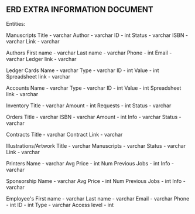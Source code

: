 ## ERD EXTRA INFORMATION DOCUMENT

Entities:

  Manuscripts
    Title - varchar
    Author - varchar
    ID - int
    Status - varchar
    ISBN - varchar
    Link - varchar

  Authors
    First name - varchar
    Last name - varchar
    Phone - int
    Email - varchar
    Ledger link - varchar

  Ledger Cards
    Name - varchar
    Type - varchar
    ID - int
    Value - int
    Spreadsheet link - varchar

  Accounts
    Name - varchar
    Type - varchar
    ID - int
    Value - int
    Spreadsheet link - varchar

  Inventory
    Title - varchar
    Amount - int
    Requests - int
    Status - varchar

  Orders
    Title - varchar
    ISBN - varchar
    Amount - int
    Info - varchar
    Status - varchar

  Contracts
    Title - varchar
    Contract Link - varchar

  Illustrations/Artwork
    Title - varchar
    Manuscripts - varchar
    Status - varchar
    Link - varchar

  Printers
    Name - varchar
    Avg Price - int
    Num Previous Jobs - int
    Info - varchar

  Sponsorship
    Name - varchar
    Avg Price - int
    Num Previous Jobs - int
    Info - varchar

  Employee's
    First name - varchar
    Last name - varchar
    Email - varchar
    Phone - int
    ID - int
    Type - varchar
    Access level - int
